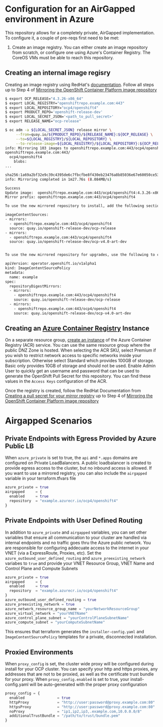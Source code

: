 # Configuration for an AirGapped environment in Azure

This repository allows for a completely private, AirGapped implementation.  To configure it, a couple of pre-reqs first need to be met:

1. Create an image registry.  You can either create an image repository from scratch, or configure one using Azure's Container Registry.  The CoreOS VMs must be able to reach this repository.

## Creating an internal image regisry

  Creating an image registry using RedHat's [documentation](https://docs.openshift.com/container-platform/4.2/installing/installing_restricted_networks/installing-restricted-networks-preparations.html).
  Follow all steps up to Step 4 of [Mirroring the OpenShift Container Platform image repository](https://docs.openshift.com/container-platform/4.2/installing/installing_restricted_networks/installing-restricted-networks-preparations.html#installation-mirror-repository_installing-restricted-networks-preparations)


```bash
$ export OCP_RELEASE="4.3.26-x86_64"
$ export LOCAL_REGISTRY="openshiftrepo.example.com:443"
$ export LOCAL_REPOSITORY="ocp4/openshift4"
$ export PRODUCT_REPO='openshift-release-dev' 
$ export LOCAL_SECRET_JSON='<path_to_pull_secret>' 
$ export RELEASE_NAME="ocp-release" 

$ oc adm -a ${LOCAL_SECRET_JSON} release mirror \
     --from=quay.io/${PRODUCT_REPO}/${RELEASE_NAME}:${OCP_RELEASE} \
     --to=${LOCAL_REGISTRY}/${LOCAL_REPOSITORY} \
     --to-release-image=${LOCAL_REGISTRY}/${LOCAL_REPOSITORY}:${OCP_RELEASE}
info: Mirroring 103 images to openshiftrepo.example.com:443/ocp4/openshift4 ...
openshiftrepo.example.com:443/
  ocp4/openshift4
    blobs:
...

sha256:1a69a2bf32e9c39c4395de6c7fbcfbe8f430eb23476a8b85036e67e60050ce53 openshiftrepo.example.com:443/ocp4/openshift4:4.3.26-cluster-authentication-operator
info: Mirroring completed in 1m27.76s (8.084MB/s)

Success
Update image:  openshiftrepo.example.com:443/ocp4/openshift4:4.3.26-x86_64
Mirror prefix: openshiftrepo.example.com:443/ocp4/openshift4

To use the new mirrored repository to install, add the following section to the install-config.yaml:

imageContentSources:
- mirrors:
  - openshiftrepo.example.com:443/ocp4/openshift4
  source: quay.io/openshift-release-dev/ocp-release
- mirrors:
  - openshiftrepo.example.com:443/ocp4/openshift4
  source: quay.io/openshift-release-dev/ocp-v4.0-art-dev


To use the new mirrored repository for upgrades, use the following to create an ImageContentSourcePolicy:

apiVersion: operator.openshift.io/v1alpha1
kind: ImageContentSourcePolicy
metadata:
  name: example
spec:
  repositoryDigestMirrors:
  - mirrors:
    - openshiftrepo.example.com:443/ocp4/openshift4
    source: quay.io/openshift-release-dev/ocp-release
  - mirrors:
    - openshiftrepo.example.com:443/ocp4/openshift4
    source: quay.io/openshift-release-dev/ocp-v4.0-art-dev
```

## Creating an [Azure Container Registry](https://azure.microsoft.com/en-us/services/container-registry/) Instance

On a separate resource group, [create an instance](https://docs.microsoft.com/en-us/azure/container-registry/container-registry-get-started-portal) of the Azure Container Registry (ACR) service.  You can use the same resource group where the public DNZ Zone is hosted. When selecting the ACR SKU, select Premium if you wish to restrict network access to specific networks inside your subscription.  Otherwise select Standard which provides 100GB of storage.  Basic only provides 10GB of storage and should not be used.  Enable Admin User to quickly get an username and password that can be used to generate the OpenShift Pull Secret for this repository.  You can find these values in the `Access Keys` configuration of the ACR.

Once the registry is created, follow the RedHat Documentation from [Creating a pull secret for your mirror registry](https://docs.openshift.com/container-platform/4.2/installing/installing_restricted_networks/installing-restricted-networks-preparations.html#installation-local-registry-pull-secret_installing-restricted-networks-preparations) up to Step 4 of [Mirroring the OpenShift Container Platform image repository](https://docs.openshift.com/container-platform/4.2/installing/installing_restricted_networks/installing-restricted-networks-preparations.html#installation-mirror-repository_installing-restricted-networks-preparations)


# Airgapped Scenarios

## Private Endpoints with Egress Provided by Azure Public LB
When `azure_private` is set to true, the `api` and `*.apps` domains are configured on Private LoadBalancers.  A public loadbalancer is created to provide egress access to the cluster, but no inbound access is allowed.  If you want to use a mirrored registry, you can also include the `airgapped` variable in your terraform.tfvars file

```terraform
azure_private = true
airgapped     = {
  enabled     = true
  repository  = "example.azurecr.io/ocp4/openshift4"
}
```

## Private Endpoints with User Defined Routing
In addition to `azure_private` and `airgapped` variables, you can set other variables that ensure all communication to your cluster are handled via internal endpoints and no traffic goes thru the Azure public network.  You are responsible for configuring addecuate access to the internet in your VNET (via a ExpressRoute, Proxies, etc).  Set the `azure_outbound_user_defined_routing` and `azure_preexisting_network` variabes to `true` and provide your VNET Resource Group, VNET Name and Control Plane and Compute Subnets

```terraform
azure_private = true
airgapped     = {
  enabled     = true
  repository  = "example.azurecr.io/ocp4/openshift4"
}
azure_outbound_user_defined_routing = true
azure_preexisting_network = true
azure_network_resource_group_name = "yourNetworkResourceGroup"
azure_virtual_network = "yourVNETName"
azure_control_plane_subnet = "yourControlPlaneSubnetName"
azure_compute_subnet = "yourComputeSubnetName"
```

This ensures that terraform generates the `installer-config.yaml` and `ImageContentSourcePolicy` templates for a private, disconnected installation.

## Proxied Environments
When `proxy_config` is set, the cluster wide proxy will be configured during install for your OCP cluster.  You can specify your http and https proxies, any addresses that are not to be proxied, as well as the certificate trust bundle for your proxy.  When `proxy_config.enabled` is set to true, your install-config.yaml will be auto-generated with the proper proxy configuration

```terraform
proxy_config = {
  enabled               = true                                         # set to true to enable proxy configuration
  httpProxy             = "http://user:password@proxy.example.com:80"  # only supports http proxies at this time
  httpsProxy            = "http://user:password@proxy.example.com:80"  # only supports http proxies at this time
  noProxy               = "ip1,ip2,ip3,.example.com,10.0.0.0/8"        # comma delimited values
  additionalTrustBundle = "/path/to/trust/bundle.pem"                  # set to "" for no additionalTrustBundle
}
```
